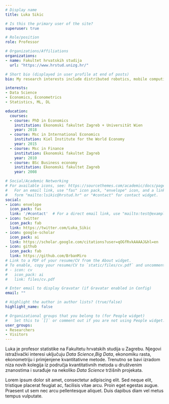 ```yaml
---
# Display name
title: Luka Sikic

# Is this the primary user of the site?
superuser: true

# Role/position
role: Professor

# Organizations/Affiliations
organizations:
- name: Fakultet hrvatskih studija
  url: "https://www.hrstud.unizg.hr/"

# Short bio (displayed in user profile at end of posts)
bio: My research interests include distributed robotics, mobile computing and programmable matter.

interests:
- Data Science
- Economics, Econometrics
- Statistics, ML, DL

education:
  courses:
  - course: PhD in Economics
    institution: Ekonomski fakultet Zagreb + Universität Wien
    year: 2018
  - course: Msc in International Economics
    institution: Kiel Institute for the World Economy 
    year: 2015
  - course: Msc in Finance
    institution: Ekonomski fakultet Zagreb 
    year: 2010
  - course: BSc Business economy
    institution: Ekonomski fakultet Zagreb
    year: 2008

# Social/Academic Networking
# For available icons, see: https://sourcethemes.com/academic/docs/page-builder/#icons
#   For an email link, use "fas" icon pack, "envelope" icon, and a link in the
#   form "mailto:lsikic@hrstud.hr" or "#contact" for contact widget.
social:
- icon: envelope
  icon_pack: fas
  link: '/#contact'  # For a direct email link, use "mailto:test@example.org".
- icon: twitter
  icon_pack: fab
  link: https://twitter.com/Luka_Sikic
- icon: google-scholar
  icon_pack: ai
  link: https://scholar.google.com/citations?user=qOGfRvkAAAAJ&hl=en
- icon: github
  icon_pack: fab
  link: https://github.com/BrbanMiro
# Link to a PDF of your resume/CV from the About widget.
# To enable, copy your resume/CV to `static/files/cv.pdf` and uncomment the lines below.
# - icon: cv
#   icon_pack: ai
#   link: files/cv.pdf

# Enter email to display Gravatar (if Gravatar enabled in Config)
email: ""

# Highlight the author in author lists? (true/false)
highlight_name: false

# Organizational groups that you belong to (for People widget)
#   Set this to `[]` or comment out if you are not using People widget.
user_groups:
- Researchers
- Visitors
---
```


Luka je profesor statistike na Fakultetu hrvatskih studija u Zagrebu. Njegovi istraživački interesi uključuju *Data Science*,*Big Data*, ekonomiku rasta, ekonometriju i primjenjene kvantitativne metode. Trenutno se bavi izradom niza novih kolegija iz područja kvantitativnih metoda u društvenim znanostima i surađuje na nekoliko *Data Science* tržišnih projekata.

Lorem ipsum dolor sit amet, consectetur adipiscing elit. Sed neque elit, tristique placerat feugiat ac, facilisis vitae arcu. Proin eget egestas augue. Praesent ut sem nec arcu pellentesque aliquet. Duis dapibus diam vel metus tempus vulputate.

